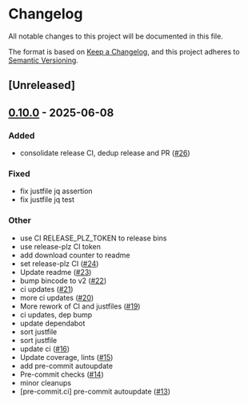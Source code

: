 # Changelog

All notable changes to this project will be documented in this file.

The format is based on [Keep a Changelog](https://keepachangelog.com/en/1.0.0/),
and this project adheres to [Semantic Versioning](https://semver.org/spec/v2.0.0.html).

## [Unreleased]

## [0.10.0](https://github.com/nyurik/osm-node-cache/compare/v0.9.0...v0.10.0) - 2025-06-08

### Added

- consolidate release CI, dedup release and PR ([#26](https://github.com/nyurik/osm-node-cache/pull/26))

### Fixed

- fix justfile jq assertion
- fix justfile jq test

### Other

- use CI RELEASE_PLZ_TOKEN to release bins
- use release-plz CI token
- add download counter to readme
- set release-plz CI ([#24](https://github.com/nyurik/osm-node-cache/pull/24))
- Update readme ([#23](https://github.com/nyurik/osm-node-cache/pull/23))
- bump bincode to v2 ([#22](https://github.com/nyurik/osm-node-cache/pull/22))
- ci updates ([#21](https://github.com/nyurik/osm-node-cache/pull/21))
- more ci updates ([#20](https://github.com/nyurik/osm-node-cache/pull/20))
- More rework of CI and justfiles ([#19](https://github.com/nyurik/osm-node-cache/pull/19))
- ci updates, dep bump
- update dependabot
- sort justfile
- sort justfile
- update ci ([#16](https://github.com/nyurik/osm-node-cache/pull/16))
- Update coverage, lints ([#15](https://github.com/nyurik/osm-node-cache/pull/15))
- add pre-commit autoupdate
- Pre-commit checks ([#14](https://github.com/nyurik/osm-node-cache/pull/14))
- minor cleanups
- [pre-commit.ci] pre-commit autoupdate ([#13](https://github.com/nyurik/osm-node-cache/pull/13))
